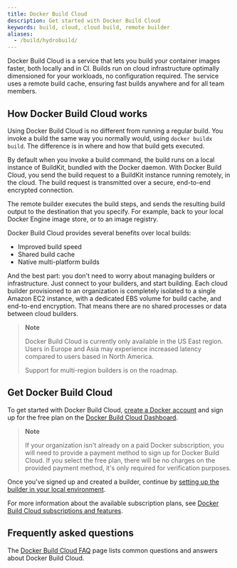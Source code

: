```yaml
---
title: Docker Build Cloud
description: Get started with Docker Build Cloud
keywords: build, cloud, cloud build, remote builder
aliases:
  - /build/hydrobuild/
---
```


Docker Build Cloud is a service that lets you build your container images
faster, both locally and in CI. Builds run on cloud infrastructure optimally
dimensioned for your workloads, no configuration required. The service uses a
remote build cache, ensuring fast builds anywhere and for all team members.

## How Docker Build Cloud works

Using Docker Build Cloud is no different from running a regular build. You invoke a
build the same way you normally would, using `docker buildx build`. The
difference is in where and how that build gets executed.

By default when you invoke a build command, the build runs on a local instance
of BuildKit, bundled with the Docker daemon. With Docker Build Cloud, you send
the build request to a BuildKit instance running remotely, in the cloud. The
build request is transmitted over a secure, end-to-end encrypted connection.

The remote builder executes the build steps, and sends the resulting build
output to the destination that you specify. For example, back to your local
Docker Engine image store, or to an image registry.

Docker Build Cloud provides several benefits over local builds:

- Improved build speed
- Shared build cache
- Native multi-platform builds

And the best part: you don't need to worry about managing builders or
infrastructure. Just connect to your builders, and start building.
Each cloud builder provisioned to an organization is completely
isolated to a single Amazon EC2 instance, with a dedicated EBS volume for build
cache, and end-to-end encryption. That means there are no shared processes or
data between cloud builders.

> **Note**
>
> Docker Build Cloud is currently only available in the US East region. Users
> in Europe and Asia may experience increased latency compared to users based
> in North America.
>
> Support for multi-region builders is on the roadmap.

## Get Docker Build Cloud

To get started with Docker Build Cloud, [create a Docker
account](../../docker-id/_index.md) and sign up for the free plan on the
[Docker Build Cloud Dashboard](https://build.docker.com/).

> **Note**
>
> If your organization isn't already on a paid Docker subscription, you will
> need to provide a payment method to sign up for Docker Build Cloud. If you
> select the free plan, there will be no charges on the provided payment
> method, it's only required for verification purposes.

Once you've signed up and created a builder, continue by [setting up the
builder in your local environment](./setup.md).

For more information about the available subscription plans, see [Docker Build Cloud
subscriptions and features](../../subscription/build-details.md).

## Frequently asked questions

The [Docker Build Cloud FAQ](./faq.md) page lists common questions and answers about
Docker Build Cloud.
